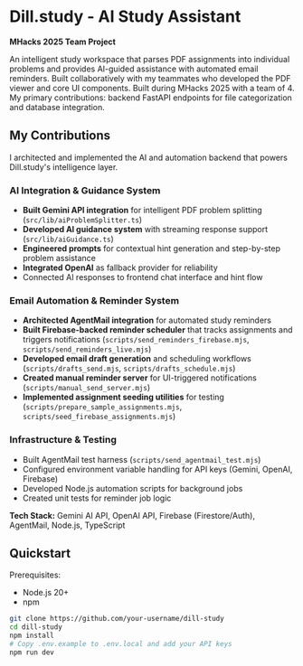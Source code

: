 # Dill.study - AI Study Assistant

**MHacks 2025 Team Project** 

An intelligent study workspace that parses PDF assignments into individual problems and provides AI-guided assistance with automated email reminders. Built collaboratively with my teammates who developed the PDF viewer and core UI components. Built during MHacks 2025 with a team of 4. My primary contributions: backend FastAPI endpoints for file categorization and database integration.

## My Contributions

I architected and implemented the AI and automation backend that powers Dill.study's intelligence layer.

### AI Integration & Guidance System
- **Built Gemini API integration** for intelligent PDF problem splitting (`src/lib/aiProblemSplitter.ts`)
- **Developed AI guidance system** with streaming response support (`src/lib/aiGuidance.ts`)
- **Engineered prompts** for contextual hint generation and step-by-step problem assistance
- **Integrated OpenAI** as fallback provider for reliability
- Connected AI responses to frontend chat interface and hint flow

### Email Automation & Reminder System
- **Architected AgentMail integration** for automated study reminders
- **Built Firebase-backed reminder scheduler** that tracks assignments and triggers notifications (`scripts/send_reminders_firebase.mjs`, `scripts/send_reminders_live.mjs`)
- **Developed email draft generation** and scheduling workflows (`scripts/drafts_send.mjs`, `scripts/drafts_schedule.mjs`)
- **Created manual reminder server** for UI-triggered notifications (`scripts/manual_send_server.mjs`)
- **Implemented assignment seeding utilities** for testing (`scripts/prepare_sample_assignments.mjs`, `scripts/seed_firebase_assignments.mjs`)

### Infrastructure & Testing
- Built AgentMail test harness (`scripts/send_agentmail_test.mjs`)
- Configured environment variable handling for API keys (Gemini, OpenAI, Firebase)
- Developed Node.js automation scripts for background jobs
- Created unit tests for reminder job logic

**Tech Stack:** Gemini AI API, OpenAI API, Firebase (Firestore/Auth), AgentMail, Node.js, TypeScript

## Quickstart

Prerequisites:
- Node.js 20+
- npm
```bash
git clone https://github.com/your-username/dill-study
cd dill-study
npm install
# Copy .env.example to .env.local and add your API keys
npm run dev
